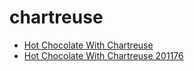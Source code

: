 # chartreuse

 * [Hot Chocolate With Chartreuse](../../index/h/hot-chocolate-with-chartreuse-201176.json)
 * [Hot Chocolate With Chartreuse 201176](../../index/h/hot-chocolate-with-chartreuse-201176.json)
